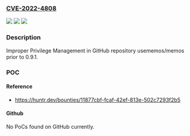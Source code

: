### [CVE-2022-4808](https://cve.mitre.org/cgi-bin/cvename.cgi?name=CVE-2022-4808)
![](https://img.shields.io/static/v1?label=Product&message=usememos%2Fmemos&color=blue)
![](https://img.shields.io/static/v1?label=Version&message=n%2Fa&color=blue)
![](https://img.shields.io/static/v1?label=Vulnerability&message=CWE-269%20Improper%20Privilege%20Management&color=brighgreen)

### Description

Improper Privilege Management in GitHub repository usememos/memos prior to 0.9.1.

### POC

#### Reference
- https://huntr.dev/bounties/11877cbf-fcaf-42ef-813e-502c7293f2b5

#### Github
No PoCs found on GitHub currently.

